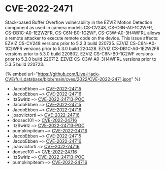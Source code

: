 # CVE-2022-2471

Stack-based Buffer Overflow vulnerability in the EZVIZ Motion Detection component as used in camera models CS-CV248, CS-C6N-A0-1C2WFR, CS-DB1C-A0-1E2W2FR, CS-C6N-B0-1G2WF, CS-C3W-A0-3H4WFRL allows a remote attacker to execute remote code on the device. This issue affects: EZVIZ CS-CV248 versions prior to 5.2.3 build 220725. EZVIZ CS-C6N-A0-1C2WFR versions prior to 5.3.0 build 220428. EZVIZ CS-DB1C-A0-1E2W2FR versions prior to 5.3.0 build 220802. EZVIZ CS-C6N-B0-1G2WF versions prior to 5.3.0 build 220712. EZVIZ CS-C3W-A0-3H4WFRL versions prior to 5.3.5 build 220723.

{% embed url="https://github.com/Live-Hack-CVE/full_database/blob/main/cves/2022/CVE-2022-2471.json" %}


* JacobEbben ~> [CVE-2022-24715](https://www.alice-snow.ru/2022/database/cve-2022-2471/cve-2022-24715-jacobebben)
* JacobEbben ~> [CVE-2022-24716](https://www.alice-snow.ru/2022/database/cve-2022-2471/cve-2022-24716-jacobebben)
* ItzSwirlz ~> [CVE-2022-24713-POC](https://www.alice-snow.ru/2022/database/cve-2022-2471/cve-2022-24713-poc-itzswirlz)
* JacobEbben ~> [CVE-2022-24715](https://www.alice-snow.ru/2022/database/cve-2022-2471/cve-2022-24715-jacobebben)
* JacobEbben ~> [CVE-2022-24716](https://www.alice-snow.ru/2022/database/cve-2022-2471/cve-2022-24716-jacobebben)
* joaoviictorti ~> [CVE-2022-24716](https://www.alice-snow.ru/2022/database/cve-2022-2471/cve-2022-24716-joaoviictorti)
* doosec101 ~> [CVE-2022-24716](https://www.alice-snow.ru/2022/database/cve-2022-2471/cve-2022-24716-doosec101)
* ItzSwirlz ~> [CVE-2022-24713-POC](https://www.alice-snow.ru/2022/database/cve-2022-2471/cve-2022-24713-poc-itzswirlz)
* pumpkinpiteam ~> [CVE-2022-24716](https://www.alice-snow.ru/2022/database/cve-2022-2471/cve-2022-24716-pumpkinpiteam)
* JacobEbben ~> [CVE-2022-24715](https://www.alice-snow.ru/2022/database/cve-2022-2471/cve-2022-24715-jacobebben)
* JacobEbben ~> [CVE-2022-24716](https://www.alice-snow.ru/2022/database/cve-2022-2471/cve-2022-24716-jacobebben)
* joaoviictorti ~> [CVE-2022-24716](https://www.alice-snow.ru/2022/database/cve-2022-2471/cve-2022-24716-joaoviictorti)
* doosec101 ~> [CVE-2022-24716](https://www.alice-snow.ru/2022/database/cve-2022-2471/cve-2022-24716-doosec101)
* ItzSwirlz ~> [CVE-2022-24713-POC](https://www.alice-snow.ru/2022/database/cve-2022-2471/cve-2022-24713-poc-itzswirlz)
* pumpkinpiteam ~> [CVE-2022-24716](https://www.alice-snow.ru/2022/database/cve-2022-2471/cve-2022-24716-pumpkinpiteam)